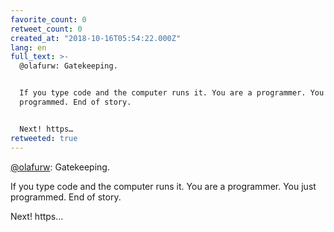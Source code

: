 ```yaml
---
favorite_count: 0
retweet_count: 0
created_at: "2018-10-16T05:54:22.000Z"
lang: en
full_text: >-
  @olafurw: Gatekeeping.


  If you type code and the computer runs it. You are a programmer. You just
  programmed. End of story.


  Next! https…
retweeted: true
---
```


[@olafurw](https://twitter.com/olafurw): Gatekeeping.

If you type code and the computer runs it. You are a programmer. You just
programmed. End of story.

Next! https…
